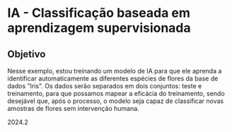 
# IA - Classificação baseada em aprendizagem supervisionada

## Objetivo
Nesse exemplo, estou treinando um modelo de IA para que ele aprenda a identificar automaticamente as diferentes espécies de flores da base de dados "Iris". Os dados serão separados em dois conjuntos: teste e treinamento, para que possamos mapear a eficácia do treinamento, sendo desejável que, após o processo, o modelo seja capaz de classificar novas amostras de flores sem intervenção humana.

2024.2
